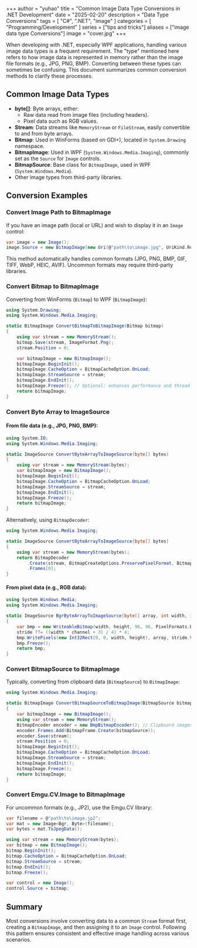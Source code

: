 +++
author = "yuhao"
title = "Common Image Data Type Conversions in .NET Development"
date = "2025-02-20"
description = "Data Type Conversions"
tags = [
    "C#",
    ".NET",
    "image"
]
categories = [
    "Programming/Development"
]
series = ["tips and tricks"]
aliases = ["image data type Conversions"]
image = "cover.jpg"
+++

When developing with .NET, especially WPF applications, handling various image data types is a frequent requirement. The "type" mentioned here refers to how image data is represented in memory rather than the image file formats (e.g., JPG, PNG, BMP). Converting between these types can sometimes be confusing. This document summarizes common conversion methods to clarify these processes.

## Common Image Data Types

- **byte[]**: Byte arrays, either:
  - Raw data read from image files (including headers).
  - Pixel data such as RGB values.
- **Stream**: Data streams like `MemoryStream` or `FileStream`, easily convertible to and from byte arrays.
- **Bitmap**: Used in WinForms (based on GDI+), located in `System.Drawing` namespace.
- **BitmapImage**: Used in WPF (`System.Windows.Media.Imaging`), commonly set as the `Source` for `Image` controls.
- **BitmapSource**: Base class for `BitmapImage`, used in WPF (`System.Windows.Media`).
- Other image types from third-party libraries.

## Conversion Examples

### Convert Image Path to BitmapImage

If you have an image path (local or URL) and wish to display it in an `Image` control:

```csharp
var image = new Image();
image.Source = new BitmapImage(new Uri(@"path\to\image.jpg", UriKind.RelativeOrAbsolute));
```

This method automatically handles common formats (JPG, PNG, BMP, GIF, TIFF, WebP, HEIC, AVIF). Uncommon formats may require third-party libraries.

### Convert Bitmap to BitmapImage

Converting from WinForms (`Bitmap`) to WPF (`BitmapImage`):

```csharp
using System.Drawing;
using System.Windows.Media.Imaging;

static BitmapImage ConvertBitmapToBitmapImage(Bitmap bitmap)
{
    using var stream = new MemoryStream();
    bitmap.Save(stream, ImageFormat.Png);
    stream.Position = 0;

    var bitmapImage = new BitmapImage();
    bitmapImage.BeginInit();
    bitmapImage.CacheOption = BitmapCacheOption.OnLoad;
    bitmapImage.StreamSource = stream;
    bitmapImage.EndInit();
    bitmapImage.Freeze(); // Optional: enhances performance and thread safety
    return bitmapImage;
}
```

### Convert Byte Array to ImageSource

#### From file data (e.g., JPG, PNG, BMP):

```csharp
using System.IO;
using System.Windows.Media.Imaging;

static ImageSource ConvertByteArrayToImageSource(byte[] bytes)
{
    using var stream = new MemoryStream(bytes);
    var bitmapImage = new BitmapImage();
    bitmapImage.BeginInit();
    bitmapImage.CacheOption = BitmapCacheOption.OnLoad;
    bitmapImage.StreamSource = stream;
    bitmapImage.EndInit();
    bitmapImage.Freeze();
    return bitmapImage;
}
```

Alternatively, using `BitmapDecoder`:

```csharp
using System.Windows.Media.Imaging;

static ImageSource ConvertByteArrayToImageSource(byte[] bytes)
{
    using var stream = new MemoryStream(bytes);
    return BitmapDecoder
        .Create(stream, BitmapCreateOptions.PreservePixelFormat, BitmapCacheOption.OnLoad)
        .Frames[0];
}
```

#### From pixel data (e.g., RGB data):

```csharp
using System.Windows.Media;
using System.Windows.Media.Imaging;

static ImageSource BgrByteArrayToImageSource(byte[] array, int width, int height, int channel = 3, int? stride = null)
{
    var bmp = new WriteableBitmap(width, height, 96, 96, PixelFormats.Bgr24, null);
    stride ??= ((width * channel + 3) / 4) * 4;
    bmp.WritePixels(new Int32Rect(0, 0, width, height), array, stride.Value, 0);
    bmp.Freeze();
    return bmp;
}
```

### Convert BitmapSource to BitmapImage

Typically, converting from clipboard data (`BitmapSource`) to `BitmapImage`:

```csharp
using System.Windows.Media.Imaging;

static BitmapImage ConvertBitmapSourceToBitmapImage(BitmapSource bitmapSource)
{
    var bitmapImage = new BitmapImage();
    using var stream = new MemoryStream();
    BitmapEncoder encoder = new BmpBitmapEncoder(); // Clipboard images are typically BMP
    encoder.Frames.Add(BitmapFrame.Create(bitmapSource));
    encoder.Save(stream);
    stream.Position = 0;
    bitmapImage.BeginInit();
    bitmapImage.CacheOption = BitmapCacheOption.OnLoad;
    bitmapImage.StreamSource = stream;
    bitmapImage.EndInit();
    bitmapImage.Freeze();
    return bitmapImage;
}
```

### Convert Emgu.CV.Image to BitmapImage

For uncommon formats (e.g., JP2), use the Emgu.CV library:

```csharp
var filename = @"path\to\image.jp2";
var mat = new Image<Bgr, Byte>(filename);
var bytes = mat.ToJpegData();

using var stream = new MemoryStream(bytes);
var bitmap = new BitmapImage();
bitmap.BeginInit();
bitmap.CacheOption = BitmapCacheOption.OnLoad;
bitmap.StreamSource = stream;
bitmap.EndInit();
bitmap.Freeze();

var control = new Image();
control.Source = bitmap;
```

## Summary

Most conversions involve converting data to a common `Stream` format first, creating a `BitmapImage`, and then assigning it to an `Image` control. Following this pattern ensures consistent and effective image handling across various scenarios.
